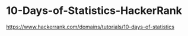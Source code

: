 # 10-Days-of-Statistics-HackerRank
https://www.hackerrank.com/domains/tutorials/10-days-of-statistics
